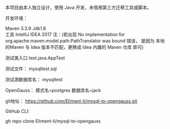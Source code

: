 
本项目由本人独立设计，使用 Java 开发，未借用第三方迁移工具或脚本。

开发环境：

 Maven 3.3.9 
 Jdk1.8  
 工具 IntelliJ IDEA 2017
注：(若出现 No implementation for org.apache.maven.model.path.PathTranslator was bound 错误，
是因为 本地的Maven 与 Idea 版本不匹配，更换成 Idea 内置的 Maven 仓库 即可)
 
测试类入口
test.java.AppTest

测试文件：
mysqltest.sql

测试源数据库名：
mysqltest

OpenGauss：
模式名=postgres
数据库名=jack


git地址：
https://github.com/Eliment-li/mysql-to-opengauss.git

GitHub CLI:

gh repo clone Eliment-li/mysql-to-opengauss